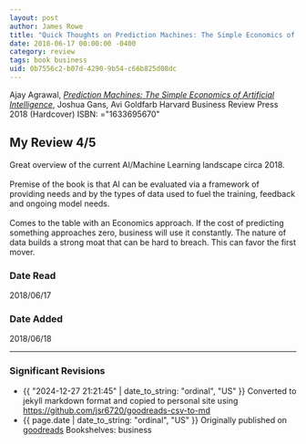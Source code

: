 ```yaml
---
layout: post
author: James Rowe
title: "Quick Thoughts on Prediction Machines: The Simple Economics of Artificial Intelligence"
date: 2018-06-17 00:00:00 -0400
category: review
tags: book business
uid: 0b7556c2-b07d-4290-9b54-c66b825d08dc
---
```


Ajay Agrawal, *[Prediction Machines: The Simple Economics of Artificial Intelligence](https://www.goodreads.com/book/show/38910346)*, Joshua Gans, Avi Goldfarb Harvard Business Review Press 2018 (Hardcover) ISBN: ="1633695670"

## My Review 4/5

Great overview of the current AI/Machine Learning landscape circa 2018.<br/><br/>Premise of the book is that AI can be evaluated via a framework of providing needs and by the types of data used to fuel the training, feedback and ongoing model needs.<br/><br/>Comes to the table with an Economics approach. If the cost of predicting something approaches zero, business will use it constantly. The nature of data builds a strong moat that can be hard to breach. This can favor the first mover.<br/>

### Date Read
2018/06/17

### Date Added
2018/06/18

---

### Significant Revisions

- {{ "2024-12-27 21:21:45" | date_to_string: "ordinal", "US" }} Converted to jekyll markdown format and copied to personal site using <https://github.com/jsr6720/goodreads-csv-to-md>
- {{ page.date | date_to_string: "ordinal", "US" }} Originally published on [goodreads](https://www.goodreads.com) Bookshelves: business